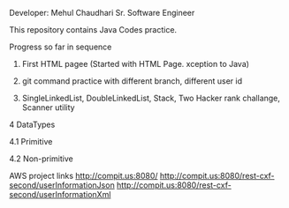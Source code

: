 Developer: Mehul Chaudhari
Sr. Software Engineer

This repository contains Java Codes practice.

Progress so far in sequence

1. First HTML pagee (Started with HTML Page. xception to Java)

2. git command practice with different branch, different user id

3. SingleLinkedList, DoubleLinkedList, Stack, Two Hacker rank challange, Scanner utility

4 DataTypes

4.1 Primitive

4.2 Non-primitive


AWS project links
http://compit.us:8080/
http://compit.us:8080/rest-cxf-second/userInformationJson
http://compit.us:8080/rest-cxf-second/userInformationXml
